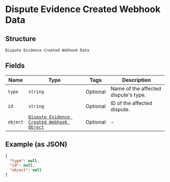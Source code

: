 
# Dispute Evidence Created Webhook Data

## Structure

`Dispute Evidence Created Webhook Data`

## Fields

| Name | Type | Tags | Description |
|  --- | --- | --- | --- |
| `type` | `string` | Optional | Name of the affected dispute's type. |
| `id` | `string` | Optional | ID of the affected dispute. |
| `object` | [`Dispute Evidence Created Webhook Object`](../../doc/models/dispute-evidence-created-webhook-object.md) | Optional | - |

## Example (as JSON)

```json
{
  "type": null,
  "id": null,
  "object": null
}
```

